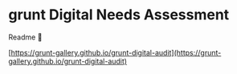 # grunt Digital Needs Assessment

Readme 🤙

[https://grunt-gallery.github.io/grunt-digital-audit](https://grunt-gallery.github.io/grunt-digital-audit)
